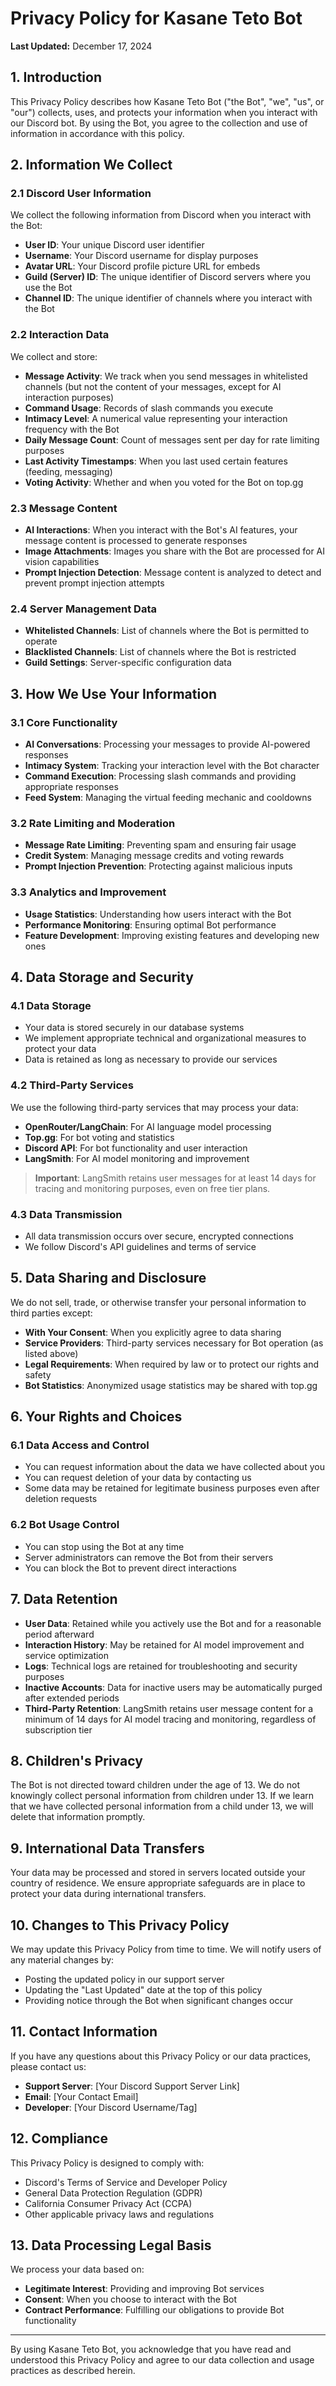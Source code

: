 # Privacy Policy for Kasane Teto Bot

**Last Updated:** December 17, 2024

## 1. Introduction

This Privacy Policy describes how Kasane Teto Bot ("the Bot", "we", "us", or "our") collects, uses, and protects your information when you interact with our Discord bot. By using the Bot, you agree to the collection and use of information in accordance with this policy.

## 2. Information We Collect

### 2.1 Discord User Information

We collect the following information from Discord when you interact with the Bot:

- **User ID**: Your unique Discord user identifier
- **Username**: Your Discord username for display purposes
- **Avatar URL**: Your Discord profile picture URL for embeds
- **Guild (Server) ID**: The unique identifier of Discord servers where you use the Bot
- **Channel ID**: The unique identifier of channels where you interact with the Bot

### 2.2 Interaction Data

We collect and store:

- **Message Activity**: We track when you send messages in whitelisted channels (but not the content of your messages, except for AI interaction purposes)
- **Command Usage**: Records of slash commands you execute
- **Intimacy Level**: A numerical value representing your interaction frequency with the Bot
- **Daily Message Count**: Count of messages sent per day for rate limiting purposes
- **Last Activity Timestamps**: When you last used certain features (feeding, messaging)
- **Voting Activity**: Whether and when you voted for the Bot on top.gg

### 2.3 Message Content

- **AI Interactions**: When you interact with the Bot's AI features, your message content is processed to generate responses
- **Image Attachments**: Images you share with the Bot are processed for AI vision capabilities
- **Prompt Injection Detection**: Message content is analyzed to detect and prevent prompt injection attempts

### 2.4 Server Management Data

- **Whitelisted Channels**: List of channels where the Bot is permitted to operate
- **Blacklisted Channels**: List of channels where the Bot is restricted
- **Guild Settings**: Server-specific configuration data

## 3. How We Use Your Information

### 3.1 Core Functionality

- **AI Conversations**: Processing your messages to provide AI-powered responses
- **Intimacy System**: Tracking your interaction level with the Bot character
- **Command Execution**: Processing slash commands and providing appropriate responses
- **Feed System**: Managing the virtual feeding mechanic and cooldowns

### 3.2 Rate Limiting and Moderation

- **Message Rate Limiting**: Preventing spam and ensuring fair usage
- **Credit System**: Managing message credits and voting rewards
- **Prompt Injection Prevention**: Protecting against malicious inputs

### 3.3 Analytics and Improvement

- **Usage Statistics**: Understanding how users interact with the Bot
- **Performance Monitoring**: Ensuring optimal Bot performance
- **Feature Development**: Improving existing features and developing new ones

## 4. Data Storage and Security

### 4.1 Data Storage

- Your data is stored securely in our database systems
- We implement appropriate technical and organizational measures to protect your data
- Data is retained as long as necessary to provide our services

### 4.2 Third-Party Services

We use the following third-party services that may process your data:

- **OpenRouter/LangChain**: For AI language model processing
- **Top.gg**: For bot voting and statistics
- **Discord API**: For bot functionality and user interaction
- **LangSmith**: For AI model monitoring and improvement

> **Important**: LangSmith retains user messages for at least 14 days for tracing and monitoring purposes, even on free tier plans.

### 4.3 Data Transmission

- All data transmission occurs over secure, encrypted connections
- We follow Discord's API guidelines and terms of service

## 5. Data Sharing and Disclosure

We do not sell, trade, or otherwise transfer your personal information to third parties except:

- **With Your Consent**: When you explicitly agree to data sharing
- **Service Providers**: Third-party services necessary for Bot operation (as listed above)
- **Legal Requirements**: When required by law or to protect our rights and safety
- **Bot Statistics**: Anonymized usage statistics may be shared with top.gg

## 6. Your Rights and Choices

### 6.1 Data Access and Control

- You can request information about the data we have collected about you
- You can request deletion of your data by contacting us
- Some data may be retained for legitimate business purposes even after deletion requests

### 6.2 Bot Usage Control

- You can stop using the Bot at any time
- Server administrators can remove the Bot from their servers
- You can block the Bot to prevent direct interactions

## 7. Data Retention

- **User Data**: Retained while you actively use the Bot and for a reasonable period afterward
- **Interaction History**: May be retained for AI model improvement and service optimization
- **Logs**: Technical logs are retained for troubleshooting and security purposes
- **Inactive Accounts**: Data for inactive users may be automatically purged after extended periods
- **Third-Party Retention**: LangSmith retains user message content for a minimum of 14 days for AI model tracing and monitoring, regardless of subscription tier

## 8. Children's Privacy

The Bot is not directed toward children under the age of 13. We do not knowingly collect personal information from children under 13. If we learn that we have collected personal information from a child under 13, we will delete that information promptly.

## 9. International Data Transfers

Your data may be processed and stored in servers located outside your country of residence. We ensure appropriate safeguards are in place to protect your data during international transfers.

## 10. Changes to This Privacy Policy

We may update this Privacy Policy from time to time. We will notify users of any material changes by:

- Posting the updated policy in our support server
- Updating the "Last Updated" date at the top of this policy
- Providing notice through the Bot when significant changes occur

## 11. Contact Information

If you have any questions about this Privacy Policy or our data practices, please contact us:

- **Support Server**: [Your Discord Support Server Link]
- **Email**: [Your Contact Email]
- **Developer**: [Your Discord Username/Tag]

## 12. Compliance

This Privacy Policy is designed to comply with:

- Discord's Terms of Service and Developer Policy
- General Data Protection Regulation (GDPR)
- California Consumer Privacy Act (CCPA)
- Other applicable privacy laws and regulations

## 13. Data Processing Legal Basis

We process your data based on:

- **Legitimate Interest**: Providing and improving Bot services
- **Consent**: When you choose to interact with the Bot
- **Contract Performance**: Fulfilling our obligations to provide Bot functionality

---

By using Kasane Teto Bot, you acknowledge that you have read and understood this Privacy Policy and agree to our data collection and usage practices as described herein.
